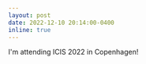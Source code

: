 ```yaml
---
layout: post
date: 2022-12-10 20:14:00-0400
inline: true
---
```


I'm attending ICIS 2022 in Copenhagen!